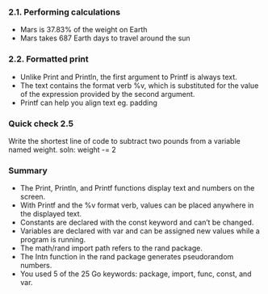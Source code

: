 ### 2.1. Performing calculations
- Mars is 37.83% of the weight on Earth
- Mars takes 687 Earth days to travel around the sun


### 2.2. Formatted print
- Unlike Print and Println, the first argument to Printf is always text. 
- The text contains the format verb %v, which is substituted for the value of the expression provided by the second argument.
- Printf can help you align text eg. padding


### Quick check 2.5
Write the shortest line of code to subtract two pounds from a variable named weight.
soln: weight -= 2


### Summary
- The Print, Println, and Printf functions display text and numbers on the screen.
- With Printf and the %v format verb, values can be placed anywhere in the displayed text.
- Constants are declared with the const keyword and can’t be changed.
- Variables are declared with var and can be assigned new values while a program is running.
- The math/rand import path refers to the rand package.
- The Intn function in the rand package generates pseudorandom numbers.
- You used 5 of the 25 Go keywords: package, import, func, const, and var.